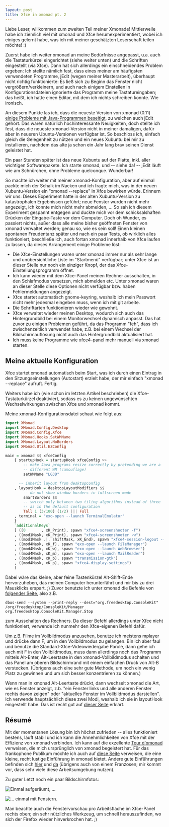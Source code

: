 ```yaml
---
layout: post
title: Xfce in xmonad pt. 2
---
```


Liebe Leser, willkommen zum zweiten Teil meiner Xmonade! Mittlerweile habe ich ziemlich viel mit xmonad und Xfce herumexperimentiert, wobei ich einiges gelernt habe, was ich mit meiner geschätzten Leserschaft teilen möchte! :)

Zuerst habe ich weiter xmonad an meine Bedürfnisse angepasst, u.a. auch die Tastaturkürzel eingerichtet (siehe weiter unten) und die Schriften eingestellt (via Xfce). Dann hat sich allerdings ein einschneidendes Problem ergeben: Ich stellte nämlich fest, dass eines meiner am häufigsten verwendeten Programme, jEdit (wegen meiner Masterarbeit), überhaupt nicht richtig funktionierte: Es ließ sich zu Beginn das Fenster nicht vergrößern/verkleinern, und auch nach einigem Einstellen in Konfigurationsdateien ignorierte das Programm meine Tastatureingaben; das heißt, ich hatte einen Editor, mit dem ich nichts schreiben konnte. Wie ironisch.

An diesem Punkte las ich, dass die neueste Version von xmonad (0.11) [einige Probleme mit Java-Programmen beseitigt](http://www.haskell.org/haskellwiki/Xmonad/Notable_changes_since_0.10), zu welchen auch jEdit gehört. Das waren natürlich hochinteressante Neuigkeiten, doch stellte ich fest, dass die neueste xmonad-Version nicht in meiner damaligen, dafür aber in neueren Ubuntu-Versionen verfügbar ist. So beschloss ich, einfach gleich die Gelegenheit zu nützen und ein neues Xubuntu bei mir zu installieren, nachdem das alte ja schon ein Jahr lang brav seinen Dienst geleistet hat.

Ein paar Stunden später ist das neue Xubuntu auf der Platte, inkl. aller wichtigen Softwarepakete. Ich starte xmonad, und -- siehe da! -- jEdit läuft wie am Schnürchen, ohne Probleme quelconque. Wunderbar!

So machte ich weiter mit meiner xmonad-Konfiguration, aber auf einmal packte mich der Schalk im Nacken und ich fragte mich, was in der neuen Xubuntu-Version ein "xmonad --replace" in Xfce bewirken würde. Erinnern wir uns: Dieses Experiment hatte in der alten Xubuntu-Version zu katastrophalen Ergebnissen geführt; neue Fenster wurden nicht mehr angezeigt, ich konnte mich nicht mehr abmelden, ... So sah ich diesem Experiment gespannt entgegen und duckte mich vor dem schicksalshaften Drücken der Eingabe-Taste vor dem Computer. Doch oh Wunder, es passiert nichts, außer dass alle meine bisher geöffneten Fenster von xmonad verwaltet werden; genau so, wie es sein soll! Einen kleinen spontanen Freudentanz später und nach ein paar Tests, ob wirklich alles funktioniert, beschließe ich, auch fortan xmonad innerhalb von Xfce laufen zu lassen, da dieses Arrangement einige Probleme löst:

- Die Xfce-Einstellungen waren unter xmonad immer nur als sehr lange und unübersichtliche Liste im "Startmenü" verfügbar; unter Xfce ist an dieser Stelle nur noch ein einziger Knopf, der das Xfce-Einstellungsprogramm öffnet.
- Ich kann wieder mit dem Xfce-Panel meinen Rechner ausschalten, in den Schlafmodus versetzen, mich abmelden etc. Unter xmonad waren an dieser Stelle diese Optionen nicht verfügbar bzw. haben Fehlermeldungen angezeigt.
- Xfce startet automatisch gnome-keyring, weshalb ich mein Passwort nicht mehr jedesmal eingeben muss, wenn ich mit git arbeite.
- Die Schriftarten funktionieren wieder wie gewohnt.
- Xfce verwaltet wieder meinen Desktop, wodurch sich auch das Hintergrundbild bei einem Monitorwechsel dynamisch anpasst. Das hat zuvor zu einigen Problemen geführt, da das Programm "feh", dass ich zwischenzeitlich verwendet habe, z.B. bei einem Wechsel der Bildschirmauflösung nicht auch das Hintergrundbild aktualisiert hat.
- Ich muss keine Programme wie xfce4-panel mehr manuell via xmonad starten.


Meine aktuelle Konfiguration
----------------------------

Xfce startet xmonad automatisch beim Start, was ich durch einen Eintrag in den Sitzungseinstellungen (Autostart) erzielt habe, der mir einfach "xmonad --replace" aufruft. Fertig.

Weiters habe ich (wie schon im letzten Artikel beschrieben) die Xfce-Tastaturkürzel deaktiviert, sodass es zu keinen ungewünschten Wechselwirkungen zwischen Xfce und xmonad kommt.

Meine xmonad-Konfigurationsdatei schaut wie folgt aus:

~~~ haskell
import XMonad
import XMonad.Config.Desktop
import XMonad.Config.Xfce
import XMonad.Hooks.SetWMName
import XMonad.Layout.NoBorders
import XMonad.Util.EZConfig

main = xmonad $$ xfceConfig
	{ startupHook = startupHook xfceConfig >>
	    -- make Java programs resize correctly by pretending we are a
	    -- different WM (camouflage)
	    setWMName "LG3D"

	  -- inherit layout from desktopConfig
	, layoutHook = desktopLayoutModifiers $$
	    -- do not show window borders in fullscreen mode
	    smartBorders $$
	    -- switch only between two tiling algorithms instead of three
	    -- as in the default configuration
	    Tall 1 (3/100) (1/2) ||| Full
	, terminal = "exo-open --launch TerminalEmulator"
	}
	`additionalKeys`
	[ ((0       , xK_Print), spawn "xfce4-screenshooter -f")
	, ((mod1Mask, xK_Print), spawn "xfce4-screenshooter -w")
	, ((mod1Mask .|. shiftMask, xK_End), spawn "xfce4-session-logout --halt")
	, ((mod4Mask, xK_f), spawn "exo-open --launch FileManager")
	, ((mod4Mask, xK_w), spawn "exo-open --launch WebBrowser")
	, ((mod4Mask, xK_m), spawn "exo-open --launch MailReader")
	, ((mod4Mask, xK_b), spawn "transmission-gtk")
	, ((mod4Mask, xK_p), spawn "xfce4-display-settings")
	]
~~~



Dabei wäre das kleine, aber feine Tastenkürzel Alt-Shift-Ende hervorzuheben, das meinen Computer herunterfährt und mir bis zu drei Mausklicks erspart. ;) Zuvor benutzte ich unter xmonad die Befehle von [folgender Seite](https://bbs.archlinux.org/viewtopic.php?id=127962), also z.B.

	dbus-send --system --print-reply --dest="org.freedesktop.ConsoleKit" /org/freedesktop/ConsoleKit/Manager org.freedesktop.ConsoleKit.Manager.Stop

zum Ausschalten des Rechners. Da dieser Befehl allerdings unter Xfce nicht funktioniert, verwende ich nunmehr den Xfce-eigenen Befehl dafür.

Um z.B. Filme im Vollbildmodus anzusehen, benutze ich meistens mplayer und drücke dann F, um in den Vollbildmodus zu gelangen. Bin ich aber faul und benutze die Standard-Xfce-Videowiedergabe Parole, dann gehe ich auch mit F in den Vollbildmodus, muss dann allerdings noch das Programm mittels Alt-Enter, Alt-Leertaste in den xmonad-Vollbildmodus schalten und das Panel am oberen Bildschirmrand mit einem einfachen Druck von Alt-B verstecken. (Übrigens auch eine sehr gute Methode, um noch ein wenig Platz zu gewinnen und um sich besser konzentrieren zu können.)

Wenn man in xmonad Alt-Leertaste drückt, dann wechselt xmonad die Art, wie es Fenster anzeigt, z.b. "ein Fenster links und alle anderen Fenster rechts davon zeigen" oder "aktuelles Fenster im Vollbildmodus darstellen". Ich verwende hauptsächlich diese zwei Modi, weshalb ich sie in layoutHook eingestellt habe. Das ist recht gut auf [dieser Seite](http://xmonad.org/xmonad-docs/xmonad-contrib/XMonad-Config-Desktop.html) erklärt.


Résumé
------

Mit der momentanen Lösung bin ich höchst zufrieden -- alles funktioniert bestens, läuft stabil und ich kann die Annehmlichkeiten von Xfce mit der Effizienz von xmonad verbinden. Ich kann auf die exzellente [Tour d'xmonad][Tour] verweisen, die mich ursprünglich von xmonad begeistert hat. Für das frankophone Publikum möchte ich auch auf [diese Seite](http://blog.fedora-fr.org/metal3d/post/Xmonad,-le-bureau-productif-orient%C3%A9-terminal) verweisen, die eine kleine, recht lustige Einführung in xmonad bietet. Andere gute Einführungen befinden sich [hier](http://www.nepherte.be/step-by-step-configuration-of-xmonad/) und [da](http://www.linuxandlife.com/2011/11/how-to-configure-xmonad-arch-linux.html) (übrigens auch von einem Franzosen; mir kommt vor, dass sehr viele diese Arbeitsumgebung nutzen).

Zu guter Letzt noch ein paar Bildschirmfotos:

![Einmal aufgeräumt, ...]($media$/clean.png)

![... einmal mit Fenstern.]($media$/messy.png)

Man beachte auch die Fenstervorschau pro Arbeitsfläche im Xfce-Panel rechts oben; ein sehr nützliches Werkzeug, um schnell herauszufinden, wo sich der Firefox wieder hinverkrochen hat. ;)


[Tour]: http://xmonad.org/tour.html

